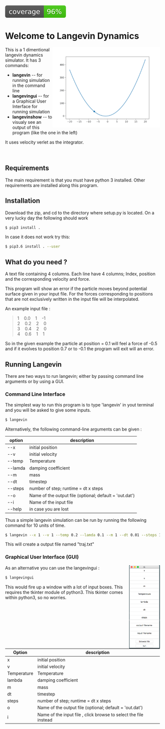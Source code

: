 ![coverage image](./img/coverage.svg) 

Welcome to Langevin Dynamics
===


<img align="right" width="350"  src="./img/dyn.gif">

This is a 1 dimentional langevin dynamics simulator. It has 3 commands:
* __langevin__ -- for running simulation in the command line 
* __langevingui__ -- for a Graphical User Interface for running simulation
* __langevinshow__ -- to visualy see an output of this program (like the one in the left)

It uses velocity verlet as the integrator. 
<br/>
<br/>
<br/>
## Requirements

The main requirement is that you must have python 3 installed. Other requirements are installed along this program.

## Installation

Download the zip, and cd to the directory where setup.py is located. 
On a very lucky day the following should work
```sh
$ pip3 install . 
```
In case it does not work try this:

```sh
$ pip3.6 install . --user 
```
## What do you need ?

A text file
containing 4 columns. 
Each line have 4 columns; Index, position and the corresponding
velocity and force. 

This program will show an error if the particle moves beyond potential surface
given in your input file. For the forces corresponding to positions 
that are not exclusively written in the input file will be interpolated.


An example input file :

>1&nbsp;&nbsp;&nbsp;&nbsp;0.0&nbsp;&nbsp;&nbsp;&nbsp;1&nbsp;&nbsp;&nbsp;&nbsp;-1<br /> 
>2&nbsp;&nbsp;&nbsp;&nbsp;0.2&nbsp;&nbsp;&nbsp;&nbsp;2&nbsp;&nbsp;&nbsp;&nbsp;0<br />
>3&nbsp;&nbsp;&nbsp;&nbsp;0.4&nbsp;&nbsp;&nbsp;&nbsp;2&nbsp;&nbsp;&nbsp;&nbsp;0<br />
>4&nbsp;&nbsp;&nbsp;&nbsp;0.6&nbsp;&nbsp;&nbsp;&nbsp;1&nbsp;&nbsp;&nbsp;&nbsp;1<br /> 

So in the given example the particle at position = 0.1 will feel a force of -0.5 and if it evolves 
to position 0.7 or to -0.1 the program will exit will an error.

## Running Langevin
There are two ways to run langevin; either by passing command line arguments or by using a GUI.

### Command Line Interface
The simplest way to run this program is to type 'langevin' in yout terminal and you will be asked to give some inputs.
```sh
$ langevin
```

Alternatively, the following command-line arguments can be given :

| option | description           |
|--------|-----------------------|
|   --x  |  initial position     |
|   --v  |  initial velocity     |
|  --temp|  Temperature          |
| --lamda|  damping coefficient  |
|  --m   |  mass                 |
|  --dt  |  timestep             |
|--steps |  number of step; runtime = dt x steps | 
|  --o   |  Name of the output file (optional; default = 'out.dat') |
|  --i   |  Name of the input file  |
| --help |   in case you are lost  |   


Thus a simple langevin simulation can be run by running the following command for 10 units of time.

```sh
$ langevin --x 1 --v 1 --temp 0.2 --lamda 0.1 --m 1 --dt 0.01 --steps 1000 --i "input.txt" --o "traj.txt"
```

This will create a output file named "traj.txt"

 ### Graphical User Interface (GUI)

<img align="right" width="100"  src="./img/gui.png">

As an alternative you can use the langevingui : 

```sh
$ langevingui
```
This would fire up a window with a lot of input boxes. This requires the tkinter module of python3. 
This tkinter comes within python3, so no worries.

|Option | description |
|-------|---------------|
|   x  |  initial position     |
|   v  |  initial velocity     |
| Temperature |  Temperature          |
| lambda|  damping coefficient  |
| m   |  mass                 |
|  dt  |  timestep             |
|steps |  number of step; runtime = dt x steps | 
|  o   |  Name of the output file (optional; default = 'out.dat') |
|  i   |  Name of the input file , click browse to select the file instead |
